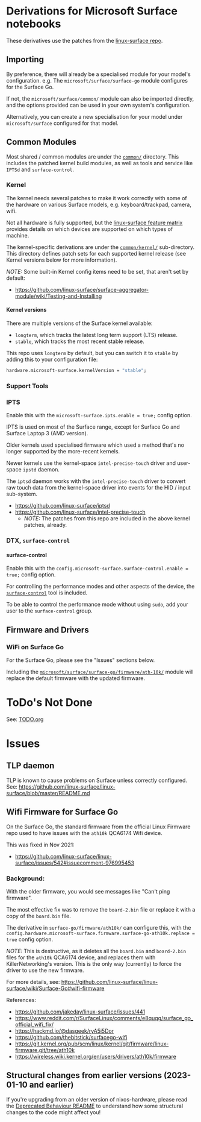 # Derivations for Microsoft Surface notebooks

These derivatives use the patches from the [linux-surface repo](https://github.com/linux-surface/linux-surface/tree/master/patches).

## Importing

By preference, there will already be a specialised module for your model's configuration.
e.g. The `microsoft/surface/surface-go` module configures for the Surface Go.

If not, the `microsoft/surface/common/` module can also be imported directly, and the options
provided can be used in your own system's configuration.

Alternatively, you can create a new specialisation for your model under `microsoft/surface`
configured for that model.

## Common Modules

Most shared / common modules are under the [`common/`](./common/) directory.
This includes the patched kernel build modules, as well as tools and service like `IPTSd` and `surface-control`.

### Kernel

The kernel needs several patches to make it work correctly with some of the hardware on various
Surface models, e.g. keyboard/trackpad, camera, wifi.

Not all hardware is fully supported, but the
[linux-surface feature matrix](https://github.com/linux-surface/linux-surface/wiki/Supported-Devices-and-Features#feature-matrix)
provides details on which devices are supported on which types of machine.

The kernel-specific derivations are under the [`common/kernel/`](./common/kernel/) sub-directory. This directory defines patch sets for each supported kernel release (see Kernel versions below for more information).

_*NOTE:*_ Some built-in Kernel config items need to be set, that aren't set by default:
- https://github.com/linux-surface/surface-aggregator-module/wiki/Testing-and-Installing

#### Kernel versions

There are multiple versions of the Surface kernel available:

- `longterm`, which tracks the latest long term support (LTS) release.
- `stable`, which tracks the most recent stable release.

This repo uses `longterm` by default, but you can switch it to `stable` by adding this to your configuration file:

```nix
hardware.microsoft-surface.kernelVersion = "stable";
```

### Support Tools

### IPTS

Enable this with the `microsoft-surface.ipts.enable = true;` config option.

IPTS is used on most of the Surface range, except for Surface Go and Surface Laptop 3 (AMD version).

Older kernels used specialised firmware which used a method that's no longer supported by the
more-recent kernels.

Newer kernels use the kernel-space `intel-precise-touch` driver and user-space `ipstd` daemon.

The `iptsd` daemon works with the `intel-precise-touch` driver to convert raw touch data from the
kernel-space driver into events for the HID / input sub-system.

- https://github.com/linux-surface/iptsd
- https://github.com/linux-surface/intel-precise-touch
  - _*NOTE:*_ The patches from this repo are included in the above kernel patches, already.

### DTX, `surface-control`

#### surface-control

Enable this with the `config.microsoft-surface.surface-control.enable = true;` config option.

For controlling the performance modes and other aspects of the device, the [`surface-control`](https://github.com/linux-surface/surface-control) tool is included.

To be able to control the performance mode without using `sudo`, add your user to the `surface-control` group.

## Firmware and Drivers

### WiFi on Surface Go

For the Surface Go, please see the "Issues" sections below.

Including the [`microsoft/surface/surface-go/firmware/ath-10k/`](./surface-go/firmware/ath-10k/)
module will replace the default firmware with the updated firmware.

# ToDo's Not Done

See: [TODO.org](./TODO.org)

# Issues

## TLP daemon

TLP is known to cause problems on Surface unless correctly configured.
See: https://github.com/linux-surface/linux-surface/blob/master/README.md

## Wifi Firmware for Surface Go

On the Surface Go, the standard firmware from the official Linux Firmware repo used to have issues
with the `ath10k` QCA6174 Wifi device.

This was fixed in Nov 2021:
- https://github.com/linux-surface/linux-surface/issues/542#issuecomment-976995453

### Background:

With the older firmware, you would see messages like "Can't ping firmware".

The most effective fix was to remove the `board-2.bin` file or replace it with a copy of the
`board.bin` file.

The derivative in `surface-go/firmware/ath10k/` can configure this, with the
`config.hardware.microsoft-surface.firmware.surface-go-ath10k.replace = true` config option.

_*NOTE:*_ This is destructive, as it deletes all the `board.bin` and `board-2.bin` files for the
`ath10k` QCA6174 device, and replaces them with KillerNetworking's version.
This is the only way (currently) to force the driver to use the new firmware.

For more details, see: https://github.com/linux-surface/linux-surface/wiki/Surface-Go#wifi-firmware

References:
- https://github.com/jakeday/linux-surface/issues/441
- https://www.reddit.com/r/SurfaceLinux/comments/e8quqg/surface_go_official_wifi_fix/
- https://hackmd.io/@dasgeek/ryA5i5Dor
- https://github.com/thebitstick/surfacego-wifi
- https://git.kernel.org/pub/scm/linux/kernel/git/firmware/linux-firmware.git/tree/ath10k
- https://wireless.wiki.kernel.org/en/users/drivers/ath10k/firmware

## Structural changes from earlier versions (2023-01-10 and earlier)

If you're upgrading from an older version of nixos-hardware, please read the [Deprecated Behaviour README](./OLD-BEHAVIOUR-DEPRECATION.md) to understand how some structural changes to the code might affect you!
